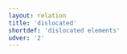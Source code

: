 ```yaml
---
layout: relation
title: 'dislocated'
shortdef: 'dislocated elements'
udver: '2'
---
```

<!-- Interlanguage links updated Út zář 29 18:41:20 CEST 2020 -->
